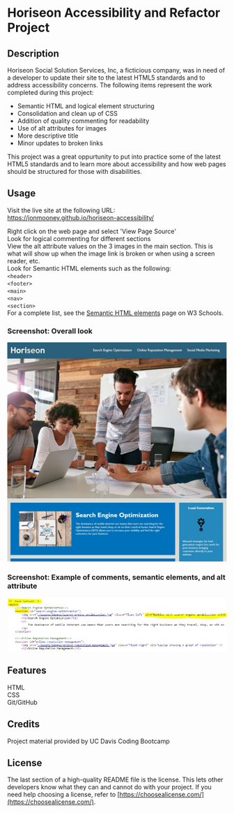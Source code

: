 # Horiseon Accessibility and Refactor Project

## Description
Horiseon Social Solution Services, Inc, a ficticious company, was in need of a developer to update their site to the latest HTML5 standards and to address accessibility concerns. The following items represent the work completed during this project:
<ul>
	<li>Semantic HTML and logical element structuring</li>
	<li>Consolidation and clean up of CSS</li>
	<li>Addition of quality commenting for readability</li>
	<li>Use of alt attributes for images</li>
    <li>More descriptive title</li>
    <li>Minor updates to broken links</li>
</ul>

This project was a great oppurtunity to put into practice some of the latest HTML5 standards and to learn more about accessibility and how web pages should be structured for those with disabilities. 

## Usage
Visit the live site at the following URL:<br>
<a href="https://jonmooney.github.io/horiseon-accessibility/" title="CTRL+Click to open in a new window">https://jonmooney.github.io/horiseon-accessibility/</a><br>

Right click on the web page and select 'View Page Source'<br>
Look for logical commenting for different sections<br>
View the alt attribute values on the 3 images in the main section. This is what will show up when the image link is broken or when using a screen reader, etc.<br>
Look for Semantic HTML elements such as the following:<br>
`<header>`<br>
`<footer>`<br>
`<main>`<br>
`<nav>`<br>
`<section>`<br>
For a complete list, see the <a href="https://www.w3schools.com/html/html5_semantic_elements.asp" title="CTRL+Click to open in a new window">Semantic HTML elements</a> page on W3 Schools.

### Screenshot: Overall look
<img src="./assets/images/screenshot1.jpg" width="700" alt="screenshot of main page layout" />

### Screenshot: Example of comments, semantic elements, and alt attribute
<img src="./assets/images/screenshot2.jpg" width="700" alt="screenshot of semantic elements and alt attribute" />

## Features
HTML<br>
CSS<br>
Git/GitHub

## Credits
Project material provided by UC Davis Coding Bootcamp

## License
The last section of a high-quality README file is the license. This lets other developers know what they can and cannot do with your project. If you need help choosing a license, refer to [https://choosealicense.com/](https://choosealicense.com/).
